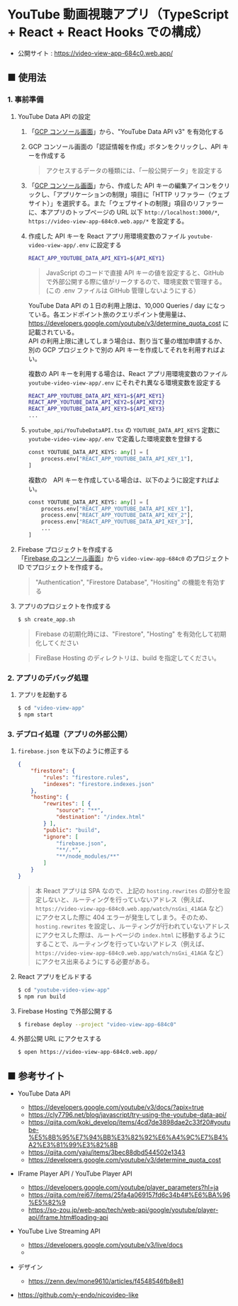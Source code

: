 # YouTube 動画視聴アプリ（TypeScript + React + React Hooks での構成）

- 公開サイト : https://video-view-app-684c0.web.app/

## ■ 使用法

### 1. 事前準備

1. YouTube Data API の設定<br>
    1. 「[GCP コンソール画面](https://console.cloud.google.com/marketplace/product/google/youtube.googleapis.com?q=search&referrer=search&hl=ja&project=my-project2-303004)」から、"YouTube Data API v3" を有効化する
    1. GCP コンソール画面の「認証情報を作成」ボタンをクリックし、API キーを作成する<br>
        > アクセスするデータの種類には、「一般公開データ」を設定する
    1. 「[GCP コンソール画面](https://console.cloud.google.com/apis/credentials?hl=ja&project=my-project2-303004)」から、作成した API キーの編集アイコンをクリックし、「アプリケーションの制限」項目に「HTTP リファラー（ウェブサイト）」を選択する。また「ウェブサイトの制限」項目のリファラーに、本アプリのトップページの URL 以下 `http://localhost:3000/*`, `https://video-view-app-684c0.web.app/*` を設定する。
    1. 作成した API キーを React アプリ用環境変数のファイル `youtube-video-view-app/.env` に設定する<br>
        ```sh
        REACT_APP_YOUTUBE_DATA_API_KEY1=${API_KEY1}
        ```

        > JavaScript のコードで直接 API キーの値を設定すると、GitHub で外部公開する際に値がリークするので、環境変数で管理する。(この .env ファイルは GitHub 管理しないようにする）

        YouTube Data API の１日の利用上限は、10,000 Queries / day になっている。各エンドポイント旅のクエリポイント使用量は、https://developers.google.com/youtube/v3/determine_quota_cost に記載されている。<br>
        API の利用上限に達してしまう場合は、割り当て量の増加申請するか、別の GCP プロジェクトで別の API キーを作成してそれを利用すればよい。<br>

        複数の API キーを利用する場合は、React アプリ用環境変数のファイル `youtube-video-view-app/.env` にそれぞれ異なる環境変数を設定する<br>
        ```sh
        REACT_APP_YOUTUBE_DATA_API_KEY1=${API_KEY1}
        REACT_APP_YOUTUBE_DATA_API_KEY2=${API_KEY2}
        REACT_APP_YOUTUBE_DATA_API_KEY3=${API_KEY3}
        ...
        ```

    1. `youtube_api/YouTubeDataAPI.tsx` の `YOUTUBE_DATA_API_KEYS` 定数に `youtube-video-view-app/.env` で定義した環境変数を登録する
        ```python
        const YOUTUBE_DATA_API_KEYS: any[] = [
            process.env["REACT_APP_YOUTUBE_DATA_API_KEY_1"],
        ]
        ```

        複数の　API キーを作成している場合は、以下のように設定すればよい。
        ```python
        const YOUTUBE_DATA_API_KEYS: any[] = [
            process.env["REACT_APP_YOUTUBE_DATA_API_KEY_1"],
            process.env["REACT_APP_YOUTUBE_DATA_API_KEY_2"],
            process.env["REACT_APP_YOUTUBE_DATA_API_KEY_3"],
            ...
        ]
        ```

1. Firebase プロジェクトを作成する<br>
    「[Firebase のコンソール画面](https://console.firebase.google.com/?hl=ja)」から `video-view-app-684c0` のプロジェクト ID でプロジェクトを作成する。

    > "Authentication", "Firestore Database", "Hositing" の機能を有効する

1. アプリのプロジェクトを作成する<br>
    ```sh
    $ sh create_app.sh
    ```

    > Firebase の初期化時には、"Firestore", "Hosting" を有効化して初期化してください

    > FireBase Hosting のディレクトリは、build を指定してください。

### 2. アプリのデバッグ処理

1. アプリを起動する<br>
    ```sh
    $ cd "video-view-app"
    $ npm start
    ```

### 3. デプロイ処理（アプリの外部公開）

1. `firebase.json` を以下のように修正する
    ```json
    {
        "firestore": {
            "rules": "firestore.rules",
            "indexes": "firestore.indexes.json"
        },
        "hosting": {
            "rewrites": [ {
                "source": "**",
                "destination": "/index.html"
            } ],
            "public": "build",
            "ignore": [
                "firebase.json",
                "**/.*",
                "**/node_modules/**"
            ]
        }
    }
    ```

    > 本 React アプリは SPA なので、上記の `hosting.rewrites` の部分を設定しないと、ルーティングを行っていないアドレス（例えば、`https://video-view-app-684c0.web.app/watch/nsGxi_41AGA` など）にアクセスした際に 404 エラーが発生してしまう。そのため、`hosting.rewrites` を設定し、ルーティングが行われていないアドレスにアクセスした際は、ルートページの `index.html` に移動するようにすることで、ルーティングを行っていないアドレス（例えば、`https://video-view-app-684c0.web.app/watch/nsGxi_41AGA` など）にアクセス出来るようにする必要がある。

1. React アプリをビルドする<br>
    ```sh
    $ cd "youtube-video-view-app"
    $ npm run build
    ```

1. Firebase Hosting で外部公開する<br>
    ```sh
    $ firebase deploy --project "video-view-app-684c0"
    ```

1. 外部公開 URL にアクセスする
    ```sh
    $ open https://video-view-app-684c0.web.app/
    ```

## ■ 参考サイト

- YouTube Data API
    - https://developers.google.com/youtube/v3/docs/?apix=true
    - https://cly7796.net/blog/javascript/try-using-the-youtube-data-api/
    - https://qiita.com/koki_develop/items/4cd7de3898dae2c33f20#youtube-%E5%8B%95%E7%94%BB%E3%82%92%E6%A4%9C%E7%B4%A2%E3%81%99%E3%82%8B
    - https://qiita.com/yaju/items/3bec88dbd544502e1343
    - https://developers.google.com/youtube/v3/determine_quota_cost

- IFrame Player API / YouTube Player API
    - https://developers.google.com/youtube/player_parameters?hl=ja
    - https://qiita.com/rei67/items/25fa4a069157fd6c34b4#%E6%BA%96%E5%82%9
    - https://so-zou.jp/web-app/tech/web-api/google/youtube/player-api/iframe.htm#loading-api

- YouTube Live Streaming API
    - https://developers.google.com/youtube/v3/live/docs
    - 

- デザイン
    - https://zenn.dev/mone9610/articles/f4548546fb8e81

- https://github.com/y-endo/nicovideo-like